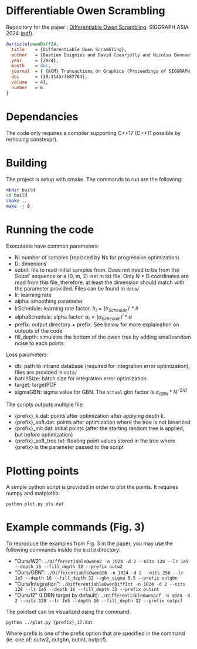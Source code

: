 # Differentiable Owen Scrambling 

Repository for the paper : [Differentiable Owen Scrambling](https://dl.acm.org/doi/10.1145/3687764), SIGGRAPH ASIA 2024 ([pdf](https://perso.liris.cnrs.fr/david.coeurjolly/publication/owen-diff-24/owen-diff-24.pdf)).

``` bibtex
@article{owenDiff24,
  title    = {Differentiable Owen Scrambling},
  author   = {Bastien Doignies and David Coeurjolly and Nicolas Bonneel and  Julie Digne and Jean-Claude Iehl and Victor Ostromoukhov},
  year     = {2024},
  month    = dec,
  journal  = { {ACM} Transactions on Graphics (Proceedings of SIGGRAPH Asia)},
  doi      = {10.1145/3687764},
  volume   = 43,
  number   = 6
}
```

# Dependancies

The code only requires a compiler supporting C++17 (C++11 possible by removing constexpr).

# Building

The project is setup with cmake. The commands to run are the following: 

``` bash
mkdir build
cd build
cmake ..
make -j 8 
```

# Running the code 

Executable have common parameters:

* N: number of samples (replaced by Ns for progressive optimization)
* D: dimenions
* sobol: file to read initial samples from. Does not need to be from the Sobol' sequence or a (0, m, 2)-net in txt file. Only N * D coordinates are read from this file, therefore, at least the dimension should match with the parameter provided. Files can be found in `data/` 
* lr: learning rate
* alpha: smoothing parameter
* lrSchedule: learning rate factor. $lr_{i} = (lr_{Schedule})^{i} * lr$
* alphaSchedule: alpha factor. $\alpha_{i} = (\alpha_{Schedule})^{i} * \alpha$
* prefix: output directory + prefix. See below for more explaination on outputs of the code
* fill_depth: simulates the bottom of the owen tree by adding small random noise to each points

Loss parameters:

* db: path to intrand database (required for integration error optimization), files are provided in `data/`
* batchSize: batch size for integration error optimization. 
* target: targetPCF
* sigmaGBN: sigma value for GBN. The `actual` gbn factor is $\sigma_{GBN} * N^{-2/D}$

The scripts outputs multiple file:

* {prefix}_k.dat: points after optimization after applying depth k.
* {prefix}_soft.dat: points after optimization where the tree is not binarized
* {prefix}_init.dat: initial points (after the starting random tree is applied, but before optimization)
* {prefix}_soft_tree.txt: floating point values stored in the tree
where {prefix} is the parameter passed to the script

# Plotting points 

A simple python script is provided in order to plot the points. It requires numpy and matplotlib. 

`python plot.py pts.dat`

# Example commands (Fig. 3)

To reproduce the examples from Fig. 3 in the paper, you may use the following commands inside the `build` directory: 

* "Ours/W2": `./DifferentiableOwenW2 -n 1024 -d 2 --nits 128 --lr 1e5 --depth 16 --fill_depth 32 --prefix outw2`
* "Ours/GBN": `./DifferentiableOwenGBN -n 1024 -d 2 --nits 256 --lr 1e5 --depth 16 --fill_depth 32 --gbn_sigma 0.5 --prefix outgbn`
* "Ours/Integration": `./DifferentiableOwenDiffInt -n 1024 -d 2 --nits 128 --lr 1e5 --depth 16 --fill_depth 32 --prefix outint`
* "Ours/l2" (LDBN target by default): `./DifferentiableOwenpcf -n 1024 -d 2 --nits 128 --lr 1e5 --depth 16 --fill_depth 32 --prefix outpcf`

The pointset can be visualized using the command:

`python ../plot.py {prefix}_17.dat`

Where prefix is one of the prefix option that are specified in the command (ie. one of: outw2, outgbn, outint, outpcf). 